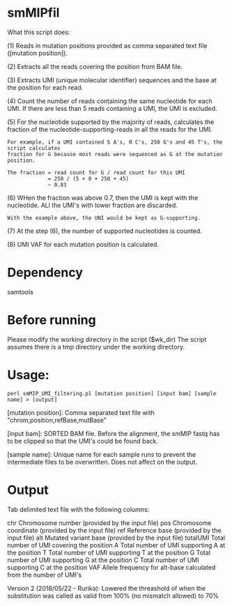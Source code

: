# smMIPfil

What this script does:

(1) Reads in mutation positions provided as comma separated text file ([mutation position]).

(2) Extracts all the reads covering the position from BAM file.

(3) Extracts UMI (unique molecular identifier) sequences and the base at the position for each read.

(4) Count the number of reads containing the same nucleotide for each UMI. 
    If there are less than 5 reads containing a UMI, the UMI is excluded.  

(5) For the nucleotide supported by the majority of reads, calculates the fraction of 
    the nucleotide-supporting-reads in all the reads for the UMI.  

    For example, if a UMI contained 5 A's, 0 C's, 250 G's and 45 T's, the script calculates 
    fraction for G because most reads were sequenced as G at the mutation position.  

    The fraction = read count for G / read count for this UMI
                 = 250 / (5 + 0 + 250 + 45)
                 ~ 0.83

(6) WHen the fraction was above 0.7, then the UMI is kept with the nucleotide.
    ALl the UMI's with lower fraction are discarded.  

    With the example above, the UNI would be kept as G-supporting.  

(7) At the step (6), the number of supported nucleotides is counted.

(8) UMI VAF for each mutation position is calculated. 



# Dependency

samtools



# Before running

Please modify the working directory in the script ($wk_dir)
The script assumes there is a tmp directory under the working directory. 



# Usage:

	perl smMIP_UMI_filtering.pl [mutation position] [input bam] [sample name] > [output]

  [mutation position]:
    Comma separated text file with "chrom,position,refBase,mutBase" 

  [input bam]:
	  SORTED BAM file.
	  Before the alignment, the smMIP fastq has to be clipped so that the 
     UMI's could be found back.

  [sample name]:
    Unique name for each sample runs to prevent the intermediate files to be overwritten.
    Does not affect on the output. 



# Output
  Tab delimited text file with the following columns: 
  
  chr         Chromosome number (provided by the input file)
  pos         Chromosome coordinate (provided by the input file)
  ref         Reference base (provided by the input file)
  alt         Mutated variant base (provided by the input file)
  totalUMI    Total number of UMI covering the position
  A           Total number of UMI supporting A at the position
  T           Total number of UMI supporting T at the position
  G           Total number of UMI supporting G at the position
  C           Total number of UMI supporting C at the position
  VAF         Allele frequency for alt-base calculated from the number of UMI's







Version 2 (2018/05/22 - Rurika): 
   Lowered the threashold of when the substitution was called as valid
   from 100% (no mismatch allowed) to 70%

